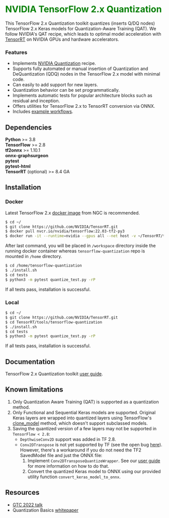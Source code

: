 # <span style="color:green"> **NVIDIA TensorFlow 2.x Quantization** </span>

This TensorFlow 2.x Quantization toolkit quantizes (inserts Q/DQ nodes) TensorFlow 2.x Keras models for Quantization-Aware Training (QAT).
We follow NVIDIA's QAT recipe, which leads to optimal model acceleration with [TensorRT](https://docs.nvidia.com/deeplearning/tensorrt/developer-guide/index.html) on NVIDIA GPUs and hardware accelerators.

### Features

- Implements [NVIDIA Quantization](https://arxiv.org/pdf/2004.09602.pdf) recipe.
- Supports fully automated or manual insertion of Quantization and DeQuantization (QDQ) nodes in the TensorFlow 2.x model with minimal code.
- Can easily to add support for new layers.
- Quantization behavior can be set programmatically.
- Implements automatic tests for popular architecture blocks such as residual and inception.
- Offers utilities for TensorFlow 2.x to TensorRT conversion via ONNX.
- Includes [example workflows](examples).

## Dependencies

**Python** >= 3.8  
**TensorFlow** >= 2.8  
**tf2onnx** >= 1.10.1  
**onnx-graphsurgeon**  
**pytest**  
**pytest-html**  
**TensorRT** (optional) >= 8.4 GA

## Installation

### Docker

Latest TensorFlow 2.x [docker image](https://catalog.ngc.nvidia.com/orgs/nvidia/containers/tensorflow/tags) from NGC is recommended.

```bash
$ cd ~/
$ git clone https://github.com/NVIDIA/TensorRT.git
$ docker pull nvcr.io/nvidia/tensorflow:22.03-tf2-py3
$ docker run -it --runtime=nvidia --gpus all --net host -v ~/TensorRT/tools/tensorflow-quantization:/home/tensorflow-quantization nvcr.io/nvidia/tensorflow:22.03-tf2-py3 /bin/bash
```
After last command, you will be placed in `/workspace` directory inside the running docker container whereas `tensorflow-quantization` repo is mounted in `/home` directory.

```bash
$ cd /home/tensorflow-quantization
$ ./install.sh
$ cd tests
$ python3 -m pytest quantize_test.py -rP
```
If all tests pass, installation is successful.

### Local

```bash
$ cd ~/
$ git clone https://github.com/NVIDIA/TensorRT.git
$ cd TensorRT/tools/tensorflow-quantization
$ ./install.sh
$ cd tests
$ python3 -m pytest quantize_test.py -rP
```

If all tests pass, installation is successful.

## Documentation

TensorFlow 2.x Quantization toolkit [user guide](https://docs.nvidia.com/deeplearning/tensorrt/tensorflow-quantization-toolkit/docs/index.html).

## Known limitations

1. Only Quantization Aware Training (QAT) is supported as a quantization method.
2. Only Functional and Sequential Keras models are supported. Original Keras layers are wrapped into quantized layers using TensorFlow's [clone_model](https://www.tensorflow.org/api_docs/python/tf/keras/models/clone_model) method, which doesn't support subclassed models.
3. Saving the quantized version of a few layers may not be supported in `TensorFlow < 2.8`:
   - `DepthwiseConv2D` support was added in TF 2.8.
   - `Conv2DTranspose` is not yet supported by TF (see the open bug [here](https://github.com/tensorflow/model-optimization/issues/964)). 
       However, there's a workaround if you do not need the TF2 SavedModel file and just the ONNX file:
       1. Implement `Conv2DTransposeQuantizeWrapper`. See our [user guide](https://docs.nvidia.com/deeplearning/tensorrt/tensorflow-quantization-toolkit/docs/docs/add_new_layer_support.html#example) for more information on how to do that.
       2. Convert the quantized Keras model to ONNX using our provided utility function `convert_keras_model_to_onnx`.

## Resources

- [GTC 2022 talk](https://www.nvidia.com/gtc/session-catalog/?search=dheeraj%20&search=dheeraj+#/session/1636418253677001loTP)
- Quantization Basics [whitepaper](https://arxiv.org/abs/2004.09602)
